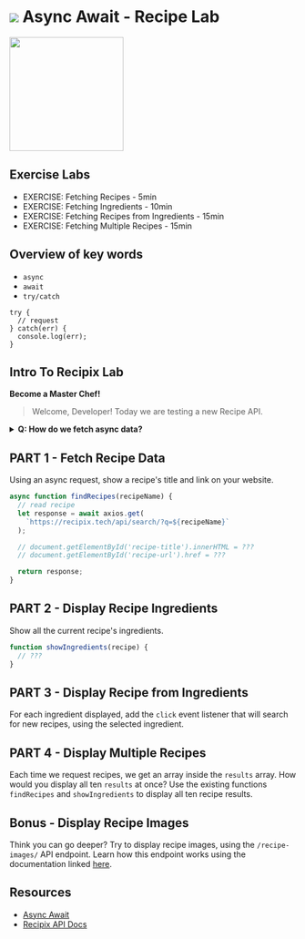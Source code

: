# ![](https://ga-dash.s3.amazonaws.com/production/assets/logo-9f88ae6c9c3871690e33280fcf557f33.png) Async Await - Recipe Lab

<img src="https://media.giphy.com/media/4lQnwnB9hVXlm/giphy.gif" height='200px' />

## Exercise Labs

- EXERCISE: Fetching Recipes - 5min
- EXERCISE: Fetching Ingredients - 10min
- EXERCISE: Fetching Recipes from Ingredients - 15min
- EXERCISE: Fetching Multiple Recipes - 15min

## Overview of key words

- `async`
- `await`
- `try/catch`

```
try {
  // request
} catch(err) {
  console.log(err);
}
```

## Intro To Recipix Lab

**Become a Master Chef!**

> Welcome, Developer! Today we are testing a new Recipe API.

<details>
  <summary><strong>Q: How do we fetch async data?</strong></summary>

A: `try` to use `await` in an `async` function.

```javascript
async function fetchData() {
  try {
    let response = api.get('https://recipix.tech/search?q=banana');
    let result = await response.data;
  } catch (err) {
    console.log(err);
  }
}
```

B: Or we could use `.then()` syntax.

```javascript
function fetchData() {
  let response = api
    .get('https://recipix.tech/search?q=banana')
    .then(response => {
      console.log(response.data);
    })
    .catch(err => {
      console.log(err);
    });
}
```

</details>

## PART 1 - Fetch Recipe Data

Using an async request, show a recipe's title and link on your website.

```javascript
async function findRecipes(recipeName) {
  // read recipe
  let response = await axios.get(
    `https://recipix.tech/api/search/?q=${recipeName}`
  );

  // document.getElementById('recipe-title').innerHTML = ???
  // document.getElementById('recipe-url').href = ???

  return response;
}
```

## PART 2 - Display Recipe Ingredients

Show all the current recipe's ingredients.

```javascript
function showIngredients(recipe) {
  // ???
}
```

## PART 3 - Display Recipe from Ingredients

For each ingredient displayed, add the `click` event listener that will search for new recipes, using the selected ingredient.

## PART 4 - Display Multiple Recipes

Each time we request recipes, we get an array inside the `results` array.
How would you display all ten `results` at once?
Use the existing functions `findRecipes` and `showIngredients` to display all ten recipe results.

## Bonus - Display Recipe Images

Think you can go deeper? Try to display recipe images, using the `/recipe-images/` API endpoint. Learn how this endpoint works using the documentation linked [here](https://recipix.tech/api/docs).

## Resources

- [Async Await](https://javascript.info/async-await)
- [Recipix API Docs](https://recipix.tech/api/docs)
